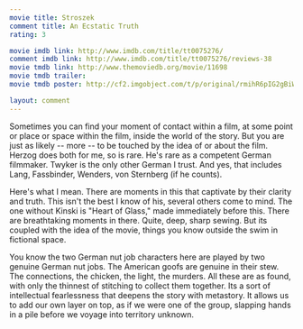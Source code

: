 ```yaml
---
movie title: Stroszek
comment title: An Ecstatic Truth
rating: 3

movie imdb link: http://www.imdb.com/title/tt0075276/
comment imdb link: http://www.imdb.com/title/tt0075276/reviews-38
movie tmdb link: http://www.themoviedb.org/movie/11698
movie tmdb trailer: 
movie tmdb poster: http://cf2.imgobject.com/t/p/original/rmihR6pIG2gBiWtrybUysYqBQFq.jpg

layout: comment
---
```


Sometimes you can find your moment of contact within a film, at some point or place or space within the film, inside the world of the story. But you are just as likely -- more -- to be touched by the idea of or about the film. Herzog does both for me, so is rare. He's rare as a competent German filmmaker. Twyker is the only other German I trust. And yes, that includes Lang, Fassbinder, Wenders, von Sternberg (if he counts).

Here's what I mean. There are moments in this that captivate by their clarity and truth. This isn't the best I know of his, several others come to mind. The one without Kinski is "Heart of Glass," made immediately before this. There are breathtaking moments in there. Quite, deep, sharp sewing. But its coupled with the idea of the movie, things you know outside the swim in fictional space. 

You know the two German nut job characters here are played by two genuine German nut jobs. The American goofs are genuine in their stew. The connections, the chicken, the light, the murders. All these are as found, with only the thinnest of stitching to collect them together. Its a sort of intellectual fearlessness that deepens the story with metastory. It allows us to add our own layer on top, as if we were one of the group, slapping hands in a pile before we voyage into territory unknown.